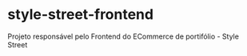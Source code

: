 # style-street-frontend
Projeto responsável pelo Frontend do ECommerce de portifólio - Style Street
